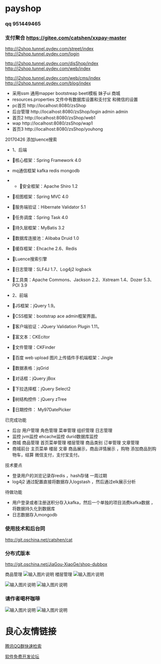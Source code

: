 # payshop
### qq 951449465


### 支付聚合 https://gitee.com/catshen/xxpay-master

http://j2shop.tunnel.qydev.com/street/index
http://j2shop.tunnel.qydev.com/login

http://j2shop.tunnel.qydev.com/disShop/index
http://j2shop.tunnel.qydev.com/web/index

http://j2shop.tunnel.qydev.com/web/cms/index
http://j2shop.tunnel.qydev.com/blog/index


- 采用ssm 通用mapper bootstreap beetl模板 妹子ui 商城
- resources.properties 文件中有数据库设置和支付宝 和微信的设置
- pc首页 http://localhost:8080/zsShop
- 后台管理  http://localhost:8080/zsShop/login   admin  admin
-  首页2  http://localhost:8080/zsShop/web1
-  wap http://localhost:8080/zsShop/wap1
-  首页3 http://localhost:8080/zsShop/youhong
 
 20170426
 添加luence搜索
- 1、后端
- 核心框架：Spring Framework 4.0

-    mq通信框架  kafka  redis mongodb
- - 安全框架：Apache Shiro 1.2
   
- 视图框架：Spring MVC 4.0
- 服务端验证：Hibernate Validator 5.1
- 任务调度：Spring Task 4.0
- 持久层框架：MyBatis 3.2
- 数据库连接池：Alibaba Druid 1.0
- 缓存框架：Ehcache 2.6、Redis
- Luence搜索引擎
- 日志管理：SLF4J 1.7、Log4j2   logback
- 工具类：Apache Commons、Jackson 2.2、Xstream 1.4、Dozer 5.3、POI 3.9
- 2、前端
- JS框架：jQuery 1.9。
- CSS框架：bootstrap ace admin框架界面。
- 客户端验证：JQuery Validation Plugin 1.11。
- 富文本：CKEcitor
- 文件管理：CKFinder
- 百度 web upload 图片上传插件手机端框架：Jingle
- 数据表格：jqGrid
- 对话框：jQuery jBox
- 下拉选择框：jQuery Select2
- 树结构控件：jQuery zTree
- 日期控件： My97DatePicker

已完成功能


- 后台  用户管理   角色管理  菜单管理 组织管理 日志管理
- 监控  jvm监控 ehcache监控  durid数据库监控
- 商城  商品管理  首页菜单管理 楼层管理  商品类别  订单管理  文章管理
- 商城前台  主页菜单 楼层 文章 商品展示，商品详情展示 ，购物 添加商品到购物车，结算 微信支付，支付宝支付。

技术要点  


- 登录用户的浏览记录存redis ，hash存储 一周过期
- log4j2 通过配置直接将数据存入logstash ，然后通过elk展示分析

待做功能


- 用户登录或者注册送积分存入kafka，然后一个单独的项目消费kafka数据 ，将数据持久化到数据库
- 日志数据存入mongodb



### 使用技术和后台同 
 
http://git.oschina.net/catshen/cat
### 分布式版本

http://git.oschina.net/JiaGou-XiaoGe/shop-dubbox



商品管理
![输入图片说明](http://git.oschina.net/uploads/images/2017/0412/101314_811d498c_134431.png "在这里输入图片标题")
楼层管理
![输入图片说明](http://git.oschina.net/uploads/images/2017/0412/101322_82a87832_134431.png "在这里输入图片标题")


![输入图片说明](http://git.oschina.net/uploads/images/2017/0412/101514_9c2830ca_134431.png "在这里输入图片标题")
![输入图片说明](http://git.oschina.net/uploads/images/2017/0412/101530_73ba9328_134431.png "在这里输入图片标题")

###  请作者喝杯咖啡

![输入图片说明](https://git.oschina.net/uploads/images/2017/0829/203712_6694b4c1_134431.jpeg "weixin.jpg")
![输入图片说明](https://git.oschina.net/uploads/images/2017/0829/203723_5567bd56_134431.jpeg "alipay.jpg")

 # 良心友情链接

[腾讯QQ群快速检索](http://u.720life.cn/s/8cf73f7c)

[软件免费开发论坛](http://u.720life.cn/s/bbb01dc0)